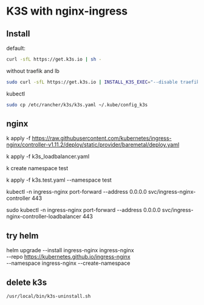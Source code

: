 # K3S with nginx-ingress

## Install

default:
```sh
curl -sfL https://get.k3s.io | sh -
```

without traefik and lb
```sh
sudo curl -sfL https://get.k3s.io | INSTALL_K3S_EXEC="--disable traefik,servicelb" sh -
```

kubectl
```sh
sudo cp /etc/rancher/k3s/k3s.yaml ~/.kube/config_k3s
```


## nginx

k apply -f https://raw.githubusercontent.com/kubernetes/ingress-nginx/controller-v1.11.2/deploy/static/provider/baremetal/deploy.yaml

k apply -f k3s_loadbalancer.yaml

k create namespace test

k apply -f k3s.test.yaml --namespace test

kubectl -n ingress-nginx port-forward --address 0.0.0.0 svc/ingress-nginx-controller 443

sudo kubectl -n ingress-nginx port-forward --address 0.0.0.0 svc/ingress-nginx-controller-loadbalancer 443

## try helm

helm upgrade --install ingress-nginx ingress-nginx \
  --repo https://kubernetes.github.io/ingress-nginx \
  --namespace ingress-nginx --create-namespace


## delete k3s
```sh
/usr/local/bin/k3s-uninstall.sh
```
